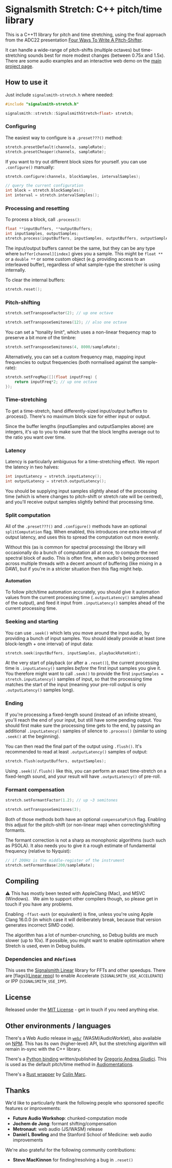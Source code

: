 # Signalsmith Stretch: C++ pitch/time library

This is a C++11 library for pitch and time stretching, using the final approach from the ADC22 presentation [Four Ways To Write A Pitch-Shifter](https://www.youtube.com/watch?v=fJUmmcGKZMI).

It can handle a wide-range of pitch-shifts (multiple octaves) but time-stretching sounds best for more modest changes (between 0.75x and 1.5x).  There are some audio examples and an interactive web demo on the [main project page](https://signalsmith-audio.co.uk/code/stretch/).

## How to use it

Just include `signalsmith-stretch.h` where needed:

```cpp
#include "signalsmith-stretch.h"

signalsmith::stretch::SignalsmithStretch<float> stretch;
```

### Configuring

The easiest way to configure is a `.preset???()` method:

```cpp
stretch.presetDefault(channels, sampleRate);
stretch.presetCheaper(channels, sampleRate);
```

If you want to try out different block sizes for yourself. you can use `.configure()` manually:

```cpp
stretch.configure(channels, blockSamples, intervalSamples);

// query the current configuration
int block = stretch.blockSamples();
int interval = stretch.intervalSamples();
```

### Processing and resetting

To process a block, call `.process()`:

```cpp
float **inputBuffers, **outputBuffers;
int inputSamples, outputSamples;
stretch.process(inputBuffers, inputSamples, outputBuffers, outputSamples);
```

The input/output buffers cannot be the same, but they can be any type where `buffer[channel][index]` gives you a sample.  This might be `float **` or a `double **` or some custom object (e.g. providing access to an interleaved buffer), regardless of what sample-type the stretcher is using internally.

To clear the internal buffers:

```cpp
stretch.reset();
```

### Pitch-shifting

```cpp
stretch.setTransposeFactor(2); // up one octave

stretch.setTransposeSemitones(12); // also one octave
```

You can set a "tonality limit", which uses a non-linear frequency map to preserve a bit more of the timbre:

```cpp
stretch.setTransposeSemitones(4, 8000/sampleRate);
```

Alternatively, you can set a custom frequency map, mapping input frequencies to output frequencies (both normalised against the sample-rate): 

```cpp
stretch.setFreqMap([](float inputFreq) {
	return inputFreq*2; // up one octave
});
```

### Time-stretching

To get a time-stretch, hand differently-sized input/output buffers to .process(). There's no maximum block size for either input or output.

Since the buffer lengths (inputSamples and outputSamples above) are integers, it's up to you to make sure that the block lengths average out to the ratio you want over time.

### Latency

Latency is particularly ambiguous for a time-stretching effect. We report the latency in two halves:

```cpp
int inputLatency = stretch.inputLatency();
int outputLatency = stretch.outputLatency();
```

You should be supplying input samples slightly ahead of the processing time (which is where changes to pitch-shift or stretch rate will be centred), and you'll receive output samples slightly behind that processing time.

### Split computation

All of the `.preset???()` and `.configure()` methods have an optional `splitComputation` flag.  When enabled, this introduces one extra interval of output latency, and uses this to spread the computation out more evenly.

Without this (as is common for spectral processing) the library will occasionally do a bunch of computation all at once, to compute the next spectral block of audio.  This is often fine, when audio's being processed across multiple threads with a decent amount of buffering (like mixing in a DAW), but if you're in a stricter situation then this flag might help. 

#### Automation

To follow pitch/time automation accurately, you should give it automation values from the current processing time (`.outputLatency()` samples ahead of the output), and feed it input from `.inputLatency()` samples ahead of the current processing time.

### Seeking and starting

You can use `.seek()` which lets you move around the input audio, by providing a bunch of input samples.  You should ideally provide at least (one block-length + one interval) of input data:

```cpp
stretch.seek(inputBuffers, inputSamples, playbackRateHint);
```

At the very start of playback (or after a `.reset()`), the current processing time is `.inputLatency()` samples *before* the first input samples you give it.  You therefore might want to call `.seek()` to provide the first `inputSamples = stretch.inputLatency()` samples of input, so that the processing time matches the start of the input (meaning your pre-roll output is only `.outputLatency()` samples long).

### Ending

If you're processing a fixed-length sound (instead of an infinite stream), you'll reach the end of your input, but still have some pending output.  You should first make sure the processing time gets to the end, by passing an additional `.inputLatency()` samples of silence to `.process()` (similar to using `.seek()` at the beginning).

You can then read the final part of the output using `.flush()`.  It's recommended to read at least `.outputLatency()` samples of output:

```cpp
stretch.flush(outputBuffers, outputSamples);
``` 

Using `.seek()`/`.flush()` like this, you can perform an exact time-stretch on a fixed-length sound, and your result will have `.outputLatency()` of pre-roll.

### Formant compensation

```cpp
stretch.setFormantFactor(1.2); // up ~3 semitones

stretch.setTransposeSemitones(3);
```

Both of those methods both have an optional `compensatePitch` flag.  Enabling this adjust for the pitch-shift (or non-linear map) when correcting/shifting formants.

The formant correction is not a sharp as monophonic algorithms (such such as PSOLA).  It also needs you to give it a rough estimate of fundamental frequency (relative to Nyquist):

```cpp
// if 200Hz is the middle-register of the instrument
stretch.setFormantBase(200/sampleRate);
```

## Compiling

⚠️ This has mostly been tested with AppleClang (Mac), and MSVC (Windows).  We aim to support other compilers though, so please get in touch if you have any problems.

Enabling `-ffast-math` (or equivalent) is fine, unless you're using Apple Clang 16.0.0 (in which case it will deliberately break, because that version generates incorrect SIMD code).

The algorithm has a lot of number-crunching, so Debug builds are much slower (up to 10x).  If possible, you might want to enable optimisation where Stretch is used, even in Debug builds.

### Dependencies and `#define`s

This uses the [Signalsmith Linear](https://github.com/Signalsmith-Audio/linear) library for FFTs and other speedups.  There are [flags]([Linear repo](https://github.com/Signalsmith-Audio/linear?tab=readme-ov-file#building)) to enable Accelerate (`SIGNALSMITH_USE_ACCELERATE`) or IPP (`SIGNALSMITH_USE_IPP`).

## License

Released under the [MIT License](LICENSE.txt) - get in touch if you need anything else.

## Other environments / languages

There's a Web Audio release in [`web/`](web/) (WASM/AudioWorklet), also available on [NPM](https://npmjs.com/package/signalsmith-stretch).  This has its own (higher-level) API, but the stretching algorithm will remain in-sync with the C++ library.

There's a [Python binding](https://pypi.org/project/python-stretch/) written/published by [Gregorio Andrea Giudici](https://github.com/gregogiudici/python-stretch).  This is used as the default pitch/time method in [Audiomentations](https://iver56.github.io/audiomentations/).

There's a [Rust wrapper](https://crates.io/crates/signalsmith-stretch) by [Colin Marc](https://github.com/colinmarc/signalsmith-stretch-rs).

## Thanks

We'd like to particularly thank the following people who sponsored specific features or improvements:

* **Future Audio Workshop**: chunked-computation mode
* **Jochem de Jong**: formant shifting/compensation
* **Metronaut**: web audio (JS/WASM) release
* **Daniel L Bowling** and the Stanford School of Medicine: web audio improvements

We're also grateful for the following community contributions:

* **Steve MacKinnon** for finding/resolving a bug in `.reset()`
